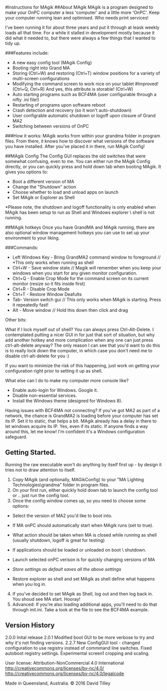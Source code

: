 #Instructions for MAgik
##About MAgik
MAgik is a program designed to make your OnPC computer a less 'computer' and a little more 'OnPC'. Keep your computer running lean and optimised. Who needs print services! 

I've been running it for about three years and put it through at leask weekly loads all that time. For a while it stalled in development mostly because it did what it needed to, but there were always a few things that I wanted to tidy up.

###Features include:
+ A new easy config tool (MAgik Config)
+ Booting right into Grand MA
+ Storing (Ctrl+W) and restoring (Ctrl+T) window positions for a variety of multi-screen configurations 
+ Modifying the command screen to work nice on your tablet #Improved! (Ctrl+Q, Ctrl+R) And yes, this attribute is storable! (Ctrl+W)
+ Auto starting programs such as BCF4MA (user configurable through a nifty .ini file!)
+ Restarting of programs upon software reboot
+ Crash detection and recovery (so it won't auto-shutdown)
+ User configrable automatic shutdown or logoff upon closure of Grand MA2
+ Switching between versions of OnPC

###How it works:
MAgik works from within your grandma folder in program files. From there, it knows how to discover what versions of the software you have installed.
After you've placed it in there, run MAgik Config!

##MAgik Config
The Config GUI replaces the old switches that were somewhat confusing, even to me. You can either run the MAgik Config directly, or you can quickly press and hold down tab when booting MAgik.
It gives you options to:
+ Boot a different version of MA
+ Change the "Shutdown" action
+ Choose whether to load and unload apps on launch
+ Set MAgik or Explorer as Shell

*Please note, the shutdown and logoff functionality is only enabled when MAgik has been setup to run as Shell and Windows explorer \ shell is not running.

##MAgik hotkeys
Once you have GrandMA and MAgik running, there are also optional window management hotkeys you can use to set up your environment to your liking. 

###Commands:
+ Left Windows Key - Bring GrandMA2 command window to foreground // *This only works when running as shell
+ Ctrl+W - Save window state // Magik will remember when you keep your windows when you start for any given monitor configuration.
+ Ctrl+Q - Enable Crop Mode for the command screen on its current monitor (resize so it fits inside first)
+ Ctrl+R - Disable Crop Mode
+ Ctrl+T - Restore Window Deafults
+ Tab- Version switch gui // This only works when MAgik is starting. Press it repeatedly fast!
+ Alt - Move window // Hold this down then click and drag

Other bits:

What if I lock myself out of shell?
You can always press Ctrl-Alt-Delete. I contemplated putting a nicer GUI in for just that sort of situation, but why add another hotkey and more complication when any one can just press ctrl-alt-delete anyway? The only reason I can see that you'd want to do this is to really lock down the computer, in which case you don't need me to disable ctrl-alt-delete for you :)

If you want to minimize the risk of this happening, just work on getting your configuration right prior to setting it up as shell.

What else can I do to make my computer more console like?
+ Enable auto-login for Windows. Google it.
+ Disable non-essential services.
+ Install the Windows theme (designed for Windows 8).

Having issues with BCF4MA not connecting? If you've got MA2 as part of a network, the chance is GrandMA2 is loading before your computer has set its IP. Set it to static, that helps a bit. MAgik already has a delay in there to let windows acquire its IP. Yes, even if its static. If anyone finds a way around this, let me know! I'm confident it's a Windows configuration safeguard.

Getting Started.
--------------------
Running the raw executable won't do anything by itself first up - by design it tries not to draw attention to itself.

1. Copy MAgik (and optionally, MAGikConfig) to your "MA Lighting Technologies\grandma" folder in program files.
2. On your first run, either quickly hold down tab to launch the config tool or .. just run the config tool.
3. Once the config window comes up, so you need to choose some options: 
- Select the version of MA2 you'd like to boot into.
- If MA onPC should automatically start when MAgik runs (set to true).
- What action should be taken when MA is closed while running as shell (usually shutdown, logoff is great for testing)
- If applications should be loaded or unloaded on boot \ shutdown.

- Launch selected onPC verison is for quickly changing versions of MA
- *Store settings as default saves all the above settings*
- Restore explorer as shell and set MAgik as shell define what happens when you log in.

4. If you've decided to set MAgik as Shell, log out and then log back in. You shoud see MA start. Hooray!
5. Advanced: If you're also loading additional apps, you'll need to do that through init.ini. Take a look at the file to see the BCF4MA example.

Version History
---------------
2.0.0 Inital release
2.0.1 Modified boot GUI to be more verbose to try and why it's not finding versions.
2.2.7 New ConfigGUI tool - changed configuration to use registry instead of commmand line switches. Fixed autoboot registry settings. Experimental screen1 cropping and scaling.

User license:
Attribution-NonCommercial 4.0 International
http://creativecommons.org/licenses/by-nc/4.0/
http://creativecommons.org/licenses/by-nc/4.0/legalcode

Made in Queensland, Australia. 
© 2016 David Tilley
